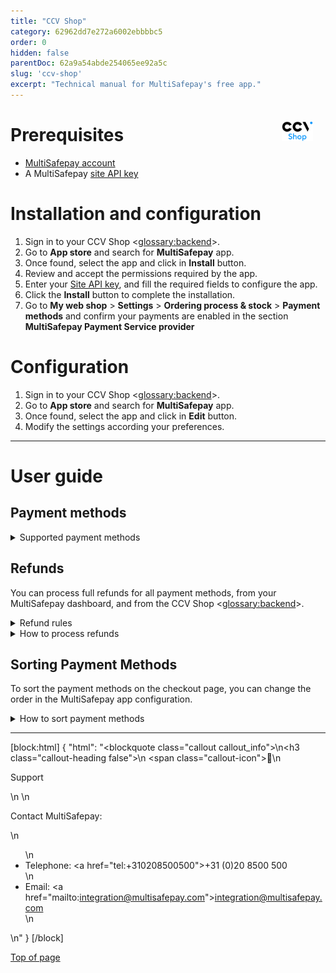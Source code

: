 ```yaml
---
title: "CCV Shop"
category: 62962dd7e272a6002ebbbbc5
order: 0
hidden: false
parentDoc: 62a9a54abde254065ee92a5c
slug: 'ccv-shop'
excerpt: "Technical manual for MultiSafepay's free app."
---
```

<img src="https://raw.githubusercontent.com/MultiSafepay/docs/a87cfe4f49a0fd17e939bc70f53b23900421f524/static/logo/Integrations/ccv-shop.svg" width="50" align="right" style="margin: 20px; max-height: 75px"/>

# Prerequisites

- [MultiSafepay account](/docs/getting-started-guide/)
- A MultiSafepay [site API key](/docs/sites#site-id-api-key-and-security-code)

# Installation and configuration

1. Sign in to your CCV Shop <<glossary:backend>>.
2. Go to **App store** and search for **MultiSafepay** app.
3. Once found, select the app and click in **Install** button.
4. Review and accept the permissions required by the app.
5. Enter your [Site API key](/docs/sites#site-id-api-key-and-security-code), and fill the required fields to configure the app. 
6. Click the **Install** button to complete the installation.
7. Go to **My web shop** > **Settings** > **Ordering process & stock** > **Payment methods** and confirm your payments are enabled in the section **MultiSafepay Payment Service provider**

# Configuration

1. Sign in to your CCV Shop <<glossary:backend>>.
2. Go to **App store** and search for **MultiSafepay** app.
3. Once found, select the app and click in **Edit** button.
4. Modify the settings according your preferences.

___

# User guide

## Payment methods

<details id="supported-payment-methods">
<summary>Supported payment methods</summary>
<br>

The activated payment methods from your MultiSafepay account appear will be registered in CCV Shop as a payment method.
To keep the payment methods synchronized, ensure to toggle the "update payment methods" setting before pressing "update". 

</details>

## Refunds

You can process full refunds for all payment methods, from your MultiSafepay dashboard, and from the CCV Shop <<glossary:backend>>.

<details id="refund-rules">
<summary>Refund rules</summary>
<br>
To process backend refunds:

- In the configuration of the MultiSafepay app, **Automatic refunds** needs to be enabled.
- To process a refund, the invoice status must be **Paid**.
- The refund amount cannot exceed the original transaction amount.
- The refund amount cannot exceed the available funds in your MultiSafepay account.
<br>
</details>

<details id="how-to-process-backend-refunds">
<summary>How to process refunds</summary>
<br>
To process backend refunds:

1. Sign in to your CCV Shop <<glossary:backend>>.
2. Go to **My orders** > **Order management**.
3. Select the order, and click on the **Invoices** tab.
4. Change the **Invoice status** from **Paid** to **Refunded**.
5. A refund request will be processed in MultiSafepay.
<br>
</details>

## Sorting Payment Methods

To sort the payment methods on the checkout page, you can change the order in the MultiSafepay app configuration.

<details id="sorting-payment-methods">
<summary>How to sort payment methods</summary>
<br>

1. Sign in to your CCV Shop <<glossary:backend>>.
2. Go to **App Store** > **MultiSafepay**.
3. Click on **Edit** button.
4. Turn on the switch field **Payment methods order**.
5. A list of the installed payment methods will be shown.
6. Use the arrow icons to sort the payment methods.
7. Click on **Update** button to save the changes.
<br>

**⚠️ Note:** Only payment methods provided by MultiSafepay can be reordered. CCV Shop does not support ordering of payment methods not provided by our app, so the order of other payment methods cannot be adjusted.

<br>
</details>

---

[block:html]
{
"html": "<blockquote class=\"callout callout_info\">\n<h3 class=\"callout-heading false\">\n        <span class=\"callout-icon\">💬</span>\n        <p>Support</p>\n    </h3>\n  <p>Contact MultiSafepay:</p>\n  <ul>\n    <li>Telephone: <a href=\"tel:+310208500500\">+31 (0)20 8500 500</a></li>\n    <li>Email: <a href=\"mailto:integration@multisafepay.com\">integration@multisafepay.com</a></li>\n </ul>  \n</blockquote>"
}
[/block]

[Top of page](#)